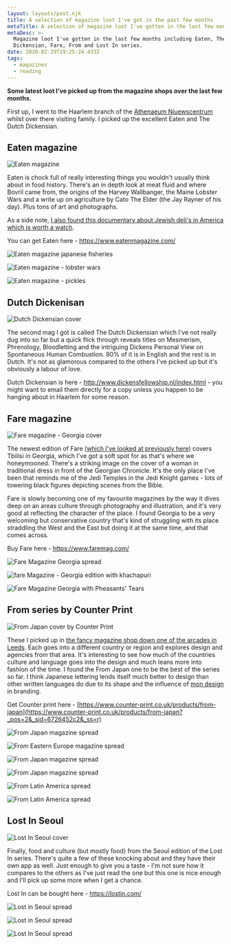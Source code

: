 ```yaml
---
layout: layouts/post.njk
title: A selection of magazine loot I've got in the past few months
metaTitle: A selection of magazine loot I've gotten in the last few months
metaDesc: >-
  Magazine loot I've gotten in the last few months including Eaten, The Dutch
  Dickensian, Fare, From and Lost In series.
date: 2020-02-29T19:25:24.433Z
tags:
  - magazines
  - reading
---
```



**Some latest loot I've picked up from the magazine shops over the last few months.**

First up, I went to the Haarlem branch of the [Athenaeum Niuewscentrum](https://www.athenaeum.nl/winkels/haarlem/) whilst over there visiting family. I picked up the excellent Eaten and The Dutch Dickensian.

## Eaten magazine

![Eaten magazine](/images/eaten-magazine.jpg)

Eaten is chock full of really interesting things you wouldn't usually think about in food history. There's an in depth look at meat fluid and where Bovril came from, the origins of the Harvey Wallbanger, the Maine Lobster Wars and a write up on agriculture by Cato The Elder (the Jay Rayner of his day). Plus tons of art and photographs.

As a side note, [I also found this documentary about Jewish deli's in America which is worth a watch](https://www.youtube.com/watch?v=qvYRUCr-FAQ&t=350s).

You can get Eaten here - <https://www.eatenmagazine.com/>

![Eaten magazine japanese fisheries](/images/eaten-magazine-fisheries-of-japan.jpg)

![Eaten magazine - lobster wars](/images/eaten-magazine-lobster-wars.jpg)

![Eaten magazine - pickles](/images/eaten-magazine-pickles.jpg)

## Dutch Dickenisan

![Dutch Dickensian cover](/images/the-dutch-dickensian-magazine.jpg)

The second mag I got is called The Dutch Dickensian which I've not really dug into so far but a quick flick through reveals titles on Mesmerism, Phrenology, Bloodletting and the intriguing Dickens Personal View on Spontaneous Human Combustion. 80% of it is in English and the rest is in Dutch. It's not as glamorous compared to the others I've picked up but it's obviously a labour of love.

Dutch Dickensian is here - <http://www.dickensfellowship.nl/index.html> - you might want to email them directly for a copy unless you happen to be hanging about in Haarlem for some reason.

## Fare magazine

![Fare magazine - Georgia cover](/images/fare-magazine-georgia-edition.jpg)

The newest edition of Fare ([which I've looked at previously here](https://endlessdrivel.co.uk/posts/fare-magazine-glasgow-issue/))[](https://endlessdrivel.co.uk/posts/fare-magazine-glasgow-issue/) covers Tbilisi in Georgia, which I've got a soft spot for as that's where we honeymooned. There's a striking image on the cover of a woman in traditional dress in front of the Georgian Chronicle. It's the only place I've been that reminds me of the Jedi Temples in the Jedi Knight games - lots of towering black figures depicting scenes from the Bible.

Fare is slowly becoming one of my favourite magazines by the way it dives deep on an areas culture through photography and illustration, and it's very good at reflecting the character of the place. I found Georgia to be a very welcoming but conservative country that's kind of struggling with its place straddling the West and the East but doing it at the same time, and that comes across.

Buy Fare here - <https://www.faremag.com/>

![Fare Magazine Georgia spread](/images/fare-magazine-georgia-edition-spread.jpg)

![fare Magazine - Georgia edition with khachapuri](/images/fare-magazine-georgia-edition-spread-khachapuri.jpg)

![Fare Magazine Georgia with Pheasants' Tears](/images/fare-magazine-georgia-edition-spread-pheasants-tears.jpg)

## **From series by Counter Print**

![From Japan cover by Counter Print](/images/from-japan-magazine.jpg)

These I picked up in [the fancy magazine shop down one of the arcades in Leeds](https://villagebooks.co/). Each goes into a different country or region and explores design and agencies from that area. It's interesting to see how much of the countries culture and language goes into the design and much leans more into fashion of the time. I found the From Japan one to be the best of the series so far. I think Japanese lettering lends itself much better to design than other written languages do due to its shape and the influence of [mon design](https://en.wikipedia.org/wiki/Mon_(emblem)) in branding.

Get Counter print here - [https://www.counter-print.co.uk/products/from-japan](https://www.counter-print.co.uk/products/from-japan?_pos=2&_sid=6726452c2&_ss=r)

![From Japan magazine spread](/images/from-japan-magazine-spread-2.jpg)

![From Eastern Europe magazine spread](/images/from-eastern-europe-magazine-spread.jpg)

![From Japan magazine spread](/images/from-japan-magazine-spread-3.jpg)

![From Japan magazine spread](/images/from-japan-magazine-spread-4.jpg)

![From Latin America spread](/images/from-latin-america-spread-la-rifa.jpg)

![From Latin America spread](/images/from-latin-america-spread-rosa.jpg)

## Lost In Seoul

![Lost In Seoul cover](/images/lost-in-seoul-magazine.jpg)

Finally, food and culture (but mostly food) from the Seoul edition of the Lost In series. There's quite a few of these knocking about and they have their own app as well. Just enough to give you a taste - I'm not sure how it compares to the others as I've just read the one but this one is nice enough and I'll pick up some more when I get a chance.

Lost In can be bought here - <https://lostin.com/>

![Lost in Seoul spread](/images/lost-in-seoul-magazine-pages-2.jpg)

![Lost in Seoul spread](/images/lost-in-seoul-magazine-pages.jpg)

![Lost In Seoul spread](/images/lost-in-seoul-magazine-pages-3.jpg)
